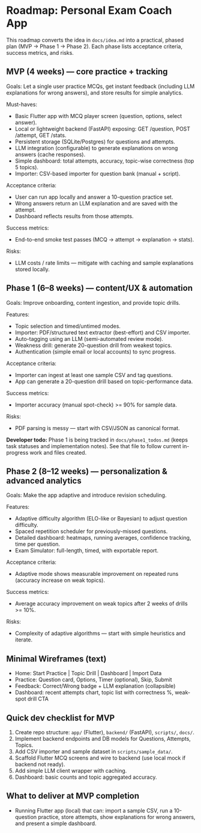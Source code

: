 # Roadmap: Personal Exam Coach App

This roadmap converts the idea in `docs/idea.md` into a practical, phased plan (MVP → Phase 1 → Phase 2). Each phase lists acceptance criteria, success metrics, and risks.

## MVP (4 weeks) — core practice + tracking
Goals: Let a single user practice MCQs, get instant feedback (including LLM explanations for wrong answers), and store results for simple analytics.

Must-haves:
- Basic Flutter app with MCQ player screen (question, options, select answer).
- Local or lightweight backend (FastAPI) exposing: GET /question, POST /attempt, GET /stats.
- Persistent storage (SQLite/Postgres) for questions and attempts.
- LLM integration (configurable) to generate explanations on wrong answers (cache responses).
- Simple dashboard: total attempts, accuracy, topic-wise correctness (top 5 topics).
- Importer: CSV-based importer for question bank (manual + script).

Acceptance criteria:
- User can run app locally and answer a 10-question practice set.
- Wrong answers return an LLM explanation and are saved with the attempt.
- Dashboard reflects results from those attempts.

Success metrics:
- End-to-end smoke test passes (MCQ -> attempt -> explanation -> stats).

Risks:
- LLM costs / rate limits — mitigate with caching and sample explanations stored locally.

## Phase 1 (6–8 weeks) — content/UX & automation
Goals: Improve onboarding, content ingestion, and provide topic drills.

Features:
- Topic selection and timed/untimed modes.
- Importer: PDF/structured text extractor (best-effort) and CSV importer.
- Auto-tagging using an LLM (semi-automated review mode).
- Weakness drill: generate 20-question drill from weakest topics.
- Authentication (simple email or local accounts) to sync progress.

Acceptance criteria:
- Importer can ingest at least one sample CSV and tag questions.
- App can generate a 20-question drill based on topic-performance data.

Success metrics:
- Importer accuracy (manual spot-check) >= 90% for sample data.

Risks:
- PDF parsing is messy — start with CSV/JSON as canonical format.

**Developer todo:** Phase 1 is being tracked in `docs/phase1_todos.md` (keeps task statuses and implementation notes). See that file to follow current in-progress work and files created.

## Phase 2 (8–12 weeks) — personalization & advanced analytics
Goals: Make the app adaptive and introduce revision scheduling.

Features:
- Adaptive difficulty algorithm (ELO-like or Bayesian) to adjust question difficulty.
- Spaced repetition scheduler for previously-missed questions.
- Detailed dashboard: heatmaps, running averages, confidence tracking, time per question.
- Exam Simulator: full-length, timed, with exportable report.

Acceptance criteria:
- Adaptive mode shows measurable improvement on repeated runs (accuracy increase on weak topics).

Success metrics:
- Average accuracy improvement on weak topics after 2 weeks of drills >= 10%.

Risks:
- Complexity of adaptive algorithms — start with simple heuristics and iterate.

## Minimal Wireframes (text)
- Home: Start Practice | Topic Drill | Dashboard | Import Data
- Practice: Question card, Options, Timer (optional), Skip, Submit
- Feedback: Correct/Wrong badge + LLM explanation (collapsible)
- Dashboard: recent attempts chart, topic list with correctness %, weak-spot drill CTA

## Quick dev checklist for MVP
1. Create repo structure: `app/` (Flutter), `backend/` (FastAPI), `scripts/`, `docs/`.
2. Implement backend endpoints and DB models for Questions, Attempts, Topics.
3. Add CSV importer and sample dataset in `scripts/sample_data/`.
4. Scaffold Flutter MCQ screens and wire to backend (use local mock if backend not ready).
5. Add simple LLM client wrapper with caching.
6. Dashboard: basic counts and topic aggregated accuracy.

## What to deliver at MVP completion
- Running Flutter app (local) that can: import a sample CSV, run a 10-question practice, store attempts, show explanations for wrong answers, and present a simple dashboard.
